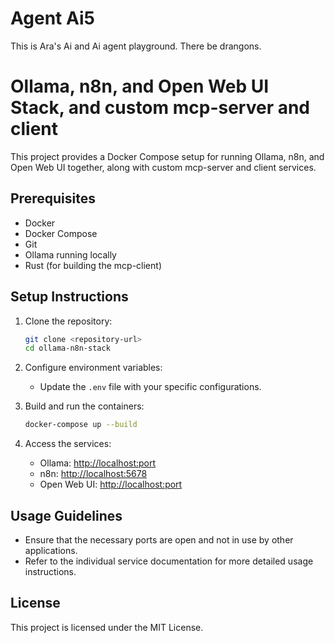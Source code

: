 # Agent Ai5

This is Ara's Ai and Ai agent playground. There be drangons. 

# Ollama, n8n, and Open Web UI Stack, and custom mcp-server and client

This project provides a Docker Compose setup for running Ollama, n8n, and Open Web UI together, along with custom mcp-server and client services.


## Prerequisites

- Docker
- Docker Compose
- Git
- Ollama running locally
- Rust (for building the mcp-client)


## Setup Instructions

1. Clone the repository:
   ```bash
   git clone <repository-url>
   cd ollama-n8n-stack
   ```

2. Configure environment variables:
   - Update the `.env` file with your specific configurations.

3. Build and run the containers:
   ```bash
   docker-compose up --build
   ```

4. Access the services:
   - Ollama: [http://localhost:port](http://localhost:port)
   - n8n: [http://localhost:5678](http://localhost:5678)
   - Open Web UI: [http://localhost:port](http://localhost:port)

## Usage Guidelines

- Ensure that the necessary ports are open and not in use by other applications.
- Refer to the individual service documentation for more detailed usage instructions.

## License

This project is licensed under the MIT License.